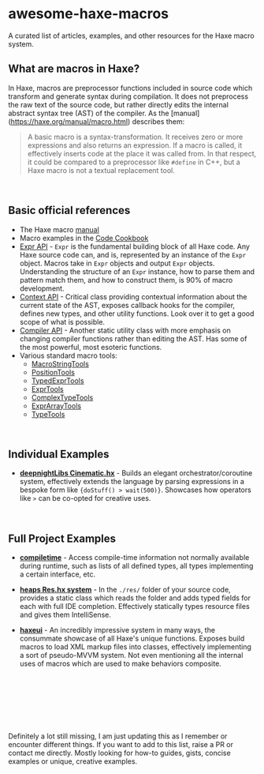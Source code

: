 # awesome-haxe-macros

A curated list of articles, examples, and other resources for the Haxe macro system.

## What are macros in Haxe?

In Haxe, macros are preprocessor functions included in source code which transform and generate syntax during compilation. It does not preprocess the raw text of the source code, but rather directly edits the internal abstract syntax tree (AST) of the compiler. As the [manual] (https://haxe.org/manual/macro.html) describes them:

> A basic macro is a syntax-transformation. It receives zero or more expressions and also returns an expression. If a macro is called, it effectively inserts code at the place it was called from. In that respect, it could be compared to a preprocessor like `#define` in C++, but a Haxe macro is not a textual replacement tool.

<br/>

## Basic official references

- The Haxe macro [manual](https://haxe.org/manual/macro.html)
- Macro examples in the [Code Cookbook](https://code.haxe.org/category/macros/)
- [Expr API](https://api.haxe.org/haxe/macro/ExprDef.html) - `Expr` is the fundamental building block of all Haxe code. Any Haxe source code can, and is, represented by an instance of the `Expr` object. Macros take in `Expr` objects and output `Expr` objects. Understanding the structure of an `Expr` instance, how to parse them and pattern match them, and how to construct them, is 90% of macro development.
- [Context API](https://api.haxe.org/haxe/macro/Context.html) - Critical class providing contextual information about the current state of the AST, exposes callback hooks for the compiler, defines new types, and other utility functions. Look over it to get a good scope of what is possible.
- [Compiler API](https://api.haxe.org/haxe/macro/Compiler.html) - Another static utility class with more emphasis on changing compiler functions rather than editing the AST. Has some of the most powerful, most esoteric functions.
- Various standard macro tools:
  - [MacroStringTools](https://api.haxe.org/haxe/macro/MacroStringTools.html)
  - [PositionTools](https://api.haxe.org/haxe/macro/PositionTools.html)
  - [TypedExprTools](https://api.haxe.org/haxe/macro/TypedExprTools.html)
  - [ExprTools](https://api.haxe.org/haxe/macro/ExprTools.html)
  - [ComplexTypeTools](https://api.haxe.org/haxe/macro/ComplexTypeTools.html)
  - [ExprArrayTools](https://api.haxe.org/haxe/macro/ExprArrayTools.html)
  - [TypeTools](https://api.haxe.org/haxe/macro/TypeTools.html)
 
<br/>

## Individual Examples

- **[deepnightLibs Cinematic.hx](https://github.com/deepnight/deepnightLibs/blob/master/src/dn/Cinematic.hx)** - Builds an elegant orchestrator/coroutine system, effectively extends the language by parsing expressions in a bespoke form like `{doStuff() > wait(500)}`. Showcases how operators like `>` can be co-opted for creative uses.

<br/>

## Full Project Examples

- **[compiletime](https://github.com/jasononeil/compiletime)** - Access compile-time information not normally available during runtime, such as lists of all defined types, all types implementing a certain interface, etc.

- **[heaps Res.hx system](https://github.com/HeapsIO/heaps/blob/master/hxd/Res.hx)** - In the `./res/` folder of your source code, provides a static class which reads the folder and adds typed fields for each with full IDE completion. Effectively statically types resource files and gives them IntelliSense.

- **[haxeui](https://github.com/haxeui/haxeui-core)** - An incredibly impressive system in many ways, the consummate showcase of all Haxe's unique functions. Exposes build macros to load XML markup files into classes, effectively implementing a sort of pseudo-MVVM system. Not even mentioning all the internal uses of macros which are used to make behaviors composite.


<br/>
<br/>
<br/>
<br/>
<br/>
<br/>

Definitely a lot still missing, I am just updating this as I remember or encounter different things. If you want to add to this list, raise a PR or contact me directly. Mostly looking for how-to guides, gists, concise examples or unique, creative examples.
